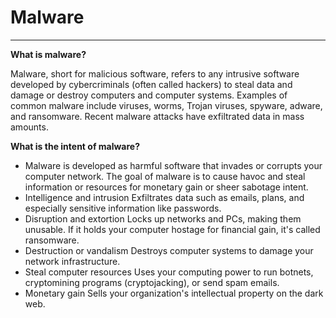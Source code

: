 # Malware
- - -
**What is malware?**

Malware, short for malicious software, refers to any intrusive software developed by cybercriminals (often called hackers) to steal data and damage or destroy computers and computer systems. Examples of common malware include viruses, worms, Trojan viruses, spyware, adware, and ransomware. Recent malware attacks have exfiltrated data in mass amounts.

**What is the intent of malware?**

+ Malware is developed as harmful software that invades or corrupts your computer network. The goal of malware is to cause havoc and steal information or resources for monetary gain or sheer sabotage intent. 
+ Intelligence and intrusion
Exfiltrates data such as emails, plans, and especially sensitive information like passwords.
+ Disruption and extortion
Locks up networks and PCs, making them unusable. If it holds your computer hostage for financial gain, it's called ransomware.
+ Destruction or vandalism
Destroys computer systems to damage your network infrastructure.
+ Steal computer resources
Uses your computing power to run botnets, cryptomining programs (cryptojacking), or send spam emails.
+ Monetary gain
Sells your organization's intellectual property on the dark web.
